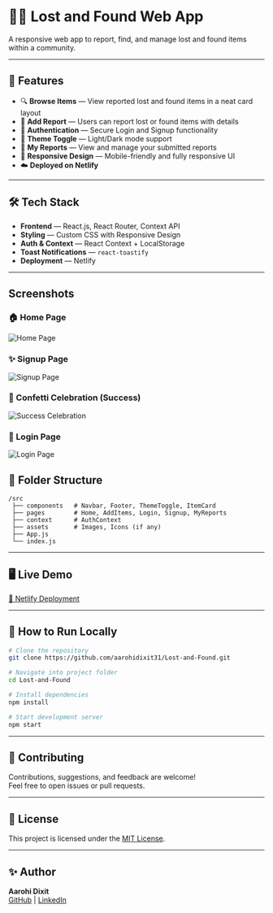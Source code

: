 # 🕵️‍♂️ Lost and Found Web App

A responsive web app to report, find, and manage lost and found items within a community.

---

## 🚀 Features
- 🔍 **Browse Items** — View reported lost and found items in a neat card layout
- 📝 **Add Report** — Users can report lost or found items with details
- 👤 **Authentication** — Secure Login and Signup functionality
- 🌙 **Theme Toggle** — Light/Dark mode support
- 📑 **My Reports** — View and manage your submitted reports
- 📱 **Responsive Design** — Mobile-friendly and fully responsive UI
- ☁️ **Deployed on Netlify**

---

## 🛠️ Tech Stack
- **Frontend** — React.js, React Router, Context API
- **Styling** — Custom CSS with Responsive Design
- **Auth & Context** — React Context + LocalStorage
- **Toast Notifications** — `react-toastify`
- **Deployment** — Netlify

---

## Screenshots

### 🏠 Home Page
![Home Page](./assets/ss1.png)

### ✨ Signup Page
![Signup Page](./assets/ss2.png)

### 🎉 Confetti Celebration (Success)
![Success Celebration](./assets/ss3.png)

### 🔐 Login Page
![Login Page](./assets/ss.png)


## 📂 Folder Structure
```
/src
 ├── components   # Navbar, Footer, ThemeToggle, ItemCard
 ├── pages        # Home, AddItems, Login, Signup, MyReports
 ├── context      # AuthContext
 ├── assets       # Images, Icons (if any)
 ├── App.js
 └── index.js
```

---

## 🖥️ Live Demo
[🔗 Netlify Deployment](https://back2youu.netlify.app/)

---

## 📝 How to Run Locally
```bash
# Clone the repository
git clone https://github.com/aarohidixit31/Lost-and-Found.git

# Navigate into project folder
cd Lost-and-Found

# Install dependencies
npm install

# Start development server
npm start
```

---

## 🤝 Contributing
Contributions, suggestions, and feedback are welcome!  
Feel free to open issues or pull requests.

---

## 📜 License
This project is licensed under the [MIT License](LICENSE).

---

## ✨ Author
**Aarohi Dixit**  
[GitHub](https://github.com/aarohidixit31) | [LinkedIn](https://linkedin.com/in/aarohidixit)

